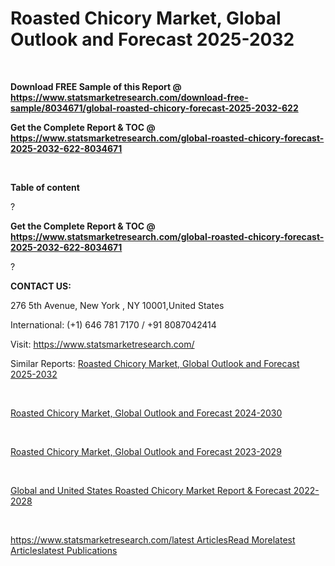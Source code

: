 <h1>Roasted Chicory Market, Global Outlook and Forecast 2025-2032</h1><br/><p><strong>Download FREE Sample of this Report @ <a href="https://www.statsmarketresearch.com/download-free-sample/8034671/global-roasted-chicory-forecast-2025-2032-622">https://www.statsmarketresearch.com/download-free-sample/8034671/global-roasted-chicory-forecast-2025-2032-622</a></strong></p>
 
 
 
 <div><b>Get the Complete Report & TOC @ <a href="https://www.statsmarketresearch.com/global-roasted-chicory-forecast-2025-2032-622-8034671">https://www.statsmarketresearch.com/global-roasted-chicory-forecast-2025-2032-622-8034671</a></b></div>
 
 
 
 <p><br />
 
 <b>Table of content</b></p>
 
 
 
 <p>? </p>
 
 
 
 <div><b>Get the Complete Report & TOC @ <a href="https://www.statsmarketresearch.com/global-roasted-chicory-forecast-2025-2032-622-8034671">https://www.statsmarketresearch.com/global-roasted-chicory-forecast-2025-2032-622-8034671</a></b></div>
 
 
 
 <p>? </p>
 
 
 
 <p><b>CONTACT US:</b><br />
 
 276 5th Avenue, New York , NY 10001,United States<br />
 
 International: (+1) 646 781 7170 / +91 8087042414<br />
 
 Visit: <a href="https://www.statsmarketresearch.com/">https://www.statsmarketresearch.com/</a><br />
 
 Similar Reports: <a href="https://www.statsmarketresearch.com/global-roasted-chicory-forecast-2025-2032-622-8034671">Roasted Chicory Market, Global Outlook and Forecast 2025-2032</a><br />
 
 <br />
 
 <a href="https://www.statsmarketresearch.com/global-roasted-chicory-forecast-2025-2032-622-8034671">Roasted Chicory Market, Global Outlook and Forecast 2024-2030</a><br />
 
 <br />
 
 <a href="https://www.statsmarketresearch.com/global-roasted-chicory-forecast-2025-2032-622-8034671">Roasted Chicory Market, Global Outlook and Forecast 2023-2029</a><br />
 
 <br />
 
 <a href="https://www.statsmarketresearch.com/global-roasted-chicory-forecast-2025-2032-622-8034671">Global and United States Roasted Chicory Market Report & Forecast 2022-2028</a><br />
 
 <br />
 
 <a href="https://gyeongbokgung.com">https://www.statsmarketresearch.com/</a><a href="https://hallyeomaritime.com">latest Articles</a><a href="https://jingwansa.com">Read More</a><a href="https://nguoiviet.jp/">latest Articles</a><a href="https://www.intelmarketresearch.com/">latest Publications</a></p>